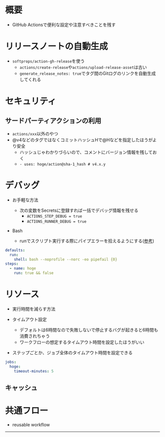 # 概要

* GitHub Actionsで便利な設定や注意すべきことを残す

# リリースノートの自動生成

* `softprops/action-gh-release`を使う
  * `actions/create-release`や`actions/upload-release-asset`は古い
  * `generate_release_notes: true`でタグ間のGitログのリンクを自動生成してくれる

# セキュリティ

## サードパーティアクションの利用

* `actions/xxx`以外のやつ
* @v4などのタグではなくコミットハッシュHで@Hなどを指定したほうがより安全
  * ハッシュじゃわかりづらいので、コメントにバージョン情報を残しておく
  * `- uses: hoge/action@sha-1_hash # v4.x.y`

# デバッグ

* お手軽な方法
  * 次の変数をSecretsに登録すれば一括でデバッグ情報を残せる
    * `ACTIONS_STEP_DEBUG = true`
    * `ACTIONS_RUNNER_DEBUG = true`

* Bash
  * runでスクリプト実行する際にパイプエラーを拾えるようにする([参考](https://docs.github.com/ja/actions/writing-workflows/workflow-syntax-for-github-actions#defaultsrunshell))

```yaml
defaults:
  run:
    shell: bash --noprofile --norc -eo pipefail {0}
steps:
  - name: hoge
    run: true && false
```

# リソース

* 実行時間を減らす方法

* タイムアウト設定
  * デフォルトは6時間なので失敗しないで停止するバグが起きると6時間も消費されちゃう
  * ワークフローの想定するタイムアウト時間を設定したほうがいい
* ステップごとか、ジョブ全体のタイムアウト時間を設定できる

```yaml
jobs:
  hoge:
    timeout-minutes: 5
```

## キャッシュ

# 共通フロー

* reusable workflow

---

